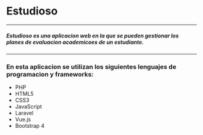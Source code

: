 # Estudioso
<hr>
<h5> Estudioso es una aplicacion web en la que se pueden gestionar los planes de evaluacion academicoes de un estudiante. </h5>
<hr>
<h3> En esta aplicacion se utilizan los siguientes lenguajes de programacion y frameworks: </h3>
<ul>
    <li> PHP </li>
    <li> HTML5 </li>
    <li> CSS3 </li>
    <li> JavaScript </li>
    <li> Laravel </li>
    <li> Vue.js </li>
    <li> Bootstrap 4 </li>
</ul>